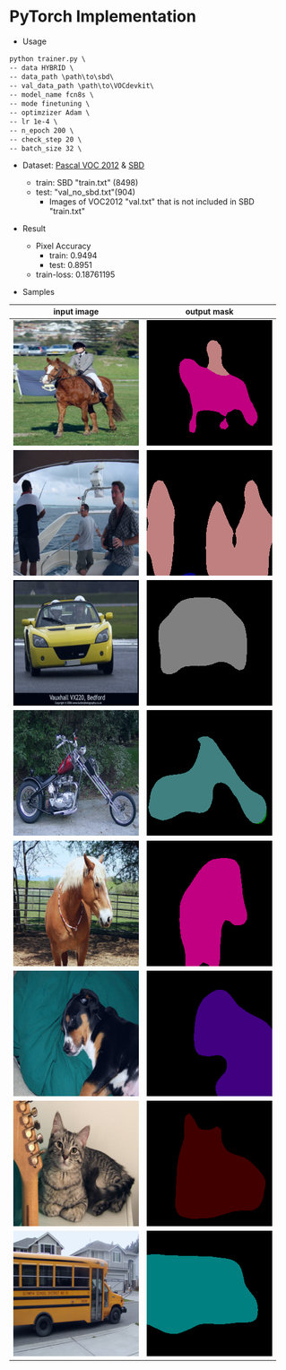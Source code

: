 # PyTorch Implementation

* Usage
~~~
python trainer.py \
-- data HYBRID \
-- data_path \path\to\sbd\
-- val_data_path \path\to\VOCdevkit\
-- model_name fcn8s \
-- mode finetuning \
-- optimzizer Adam \
-- lr 1e-4 \
-- n_epoch 200 \
-- check_step 20 \
-- batch_size 32 \
~~~

* Dataset: [Pascal VOC 2012](http://host.robots.ox.ac.uk/pascal/VOC/voc2012/) & [SBD](http://home.bharathh.info/pubs/codes/SBD/download.html)
  * train: SBD "train.txt" (8498)
  * test:  "val_no_sbd.txt"(904)
    * Images of VOC2012 "val.txt" that is not included in SBD "train.txt"
  
* Result
  * Pixel Accuracy
    * train: 0.9494
    * test: 0.8951
  * train-loss: 0.18761195

* Samples

| input image | output mask |
| ----------- | ----------- |
| ![01_input](results/00_input.png) | ![01_output](results/00_output.png) |
| ![02_input](results/01_input.png) | ![02_output](results/01_output.png) |
| ![03_input](results/02_input.png) | ![03_output](results/02_output.png) |
| ![04_input](results/03_input.png) | ![04_output](results/03_output.png) |
| ![05_input](results/04_input.png) | ![05_output](results/04_output.png) |
| ![06_input](results/05_input.png) | ![06_output](results/05_output.png) |
| ![07_input](results/06_input.png) | ![07_output](results/06_output.png) |
| ![08_input](results/07_input.png) | ![08_output](results/07_output.png) |
